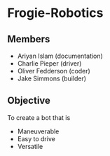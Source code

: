 # Frogie-Robotics
## Members
- Ariyan Islam (documentation)
- Charlie Pieper (driver)
- Oliver Fedderson (coder)
- Jake Simmons (builder)

## Objective
To create a bot that is
- Maneuverable
- Easy to drive
- Versatile 
